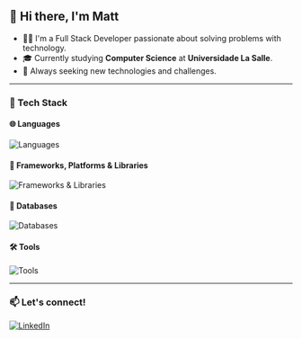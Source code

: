 ## 👋 Hi there, I'm Matt

- 🧑‍💻 I'm a Full Stack Developer passionate about solving problems with technology.
- 🎓 Currently studying **Computer Science** at **Universidade La Salle**.
- 🚀 Always seeking new technologies and challenges.

---

### 🚀 Tech Stack

#### 🌐 Languages
<p>
  <img src="https://skillicons.dev/icons?i=html,css,js,ts,java" alt="Languages">
</p>

#### 🧩 Frameworks, Platforms & Libraries
<p>
  <img src="https://skillicons.dev/icons?i=react,nodejs,spring,tailwind" alt="Frameworks & Libraries">
</p>

#### 💾 Databases
<p>
  <img src="https://skillicons.dev/icons?i=mysql,postgres,mongo" alt="Databases">
</p>

#### 🛠️ Tools
<p>
  <img src="https://skillicons.dev/icons?i=git,figma,postman" alt="Tools">
</p>

---

### 📫 Let's connect!
<p>
  <a href="https://www.linkedin.com/in/matthausalbrecht/" target="_blank">
    <img src="https://skillicons.dev/icons?i=linkedin" alt="LinkedIn">
  </a>
</p>
